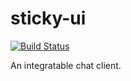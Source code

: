 # sticky-ui
[![Build Status](https://travis-ci.org/jasce/sticky-ui.svg?branch=master)](https://travis-ci.org/jasce/sticky-ui)

An integratable chat client.
